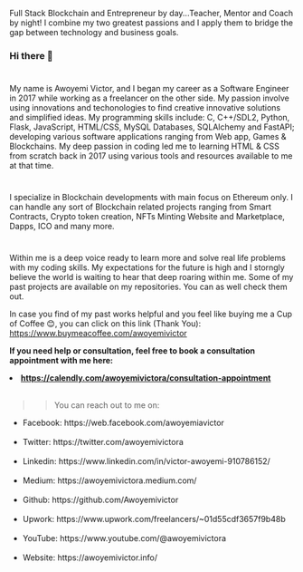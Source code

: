 Full Stack Blockchain and Entrepreneur by day...Teacher, Mentor and Coach by night! I combine my two greatest passions and I apply them to bridge the gap between technology and business goals.

### Hi there 👋

#
My name is Awoyemi Victor, and I began my career as a Software Engineer in 2017 while working as a freelancer on the other side. My passion involve using innovations and techonologies to find creative innovative solutions and simplified ideas. My programming skills include: C, C++/SDL2, Python, Flask, JavaScript, HTML/CSS, MySQL Databases, SQLAlchemy and FastAPI; developing various software applications ranging from Web app, Games & Blockchains. My deep passion in coding led me to learning HTML & CSS from scratch back in 2017 using various tools and resources available to me at that time.
#
I specialize in Blockchain developments with main focus on Ethereum only. I can handle any sort of Blockchain related projects ranging from Smart Contracts, Crypto token creation, NFTs Minting Website and Marketplace, Dapps, ICO and many more.
#
Within me is a deep voice ready to learn more and solve real life problems with my coding skills. My expectations for the future is high and I storngly believe the world is waiting to hear that deep roaring within me. Some of my past projects are available on my repositories. You can as well check them out.

In case you find of my past works helpful and you feel like buying me a Cup of Coffee 😊, you can click on this link (Thank You): https://www.buymeacoffee.com/awoyemivictor

<b>If you need help or consultation, feel free to book a consultation appointment with me here: <li>https://calendly.com/awoyemivictora/consultation-appointment</li></b><br>
>> You can reach out to me on:<br>

<ul>
<li>Facebook: https://web.facebook.com/awoyemiavictor</li><br>
<li>Twitter: https://twitter.com/awoyemivictora</li><br>
<li>Linkedin: https://www.linkedin.com/in/victor-awoyemi-910786152/</li><br>
<li>Medium: https://awoyemivictora.medium.com/</li><br>
<li>Github: https://github.com/Awoyemivictor</li><br>
<li>Upwork: https://www.upwork.com/freelancers/~01d55cdf3657f9b48b</li><br>
<li>YouTube: https://www.youtube.com/@awoyemivictora</li><br>
<li>Website: https://awoyemivictor.info/</li><br>
<!--
**Awoyemivictor/Awoyemivictor** is a ✨ _special_ ✨ repository because its `README.md` (this file) appears on your GitHub profile.

Here are some ideas to get you started:

- 🔭 I’m currently working on ...
- 🌱 I’m currently learning ...
- 👯 I’m looking to collaborate on ...
- 🤔 I’m looking for help with ...
- 💬 Ask me about ...
- 📫 How to reach me: ...
- 😄 Pronouns: ...
- ⚡ Fun fact: ...
-->
